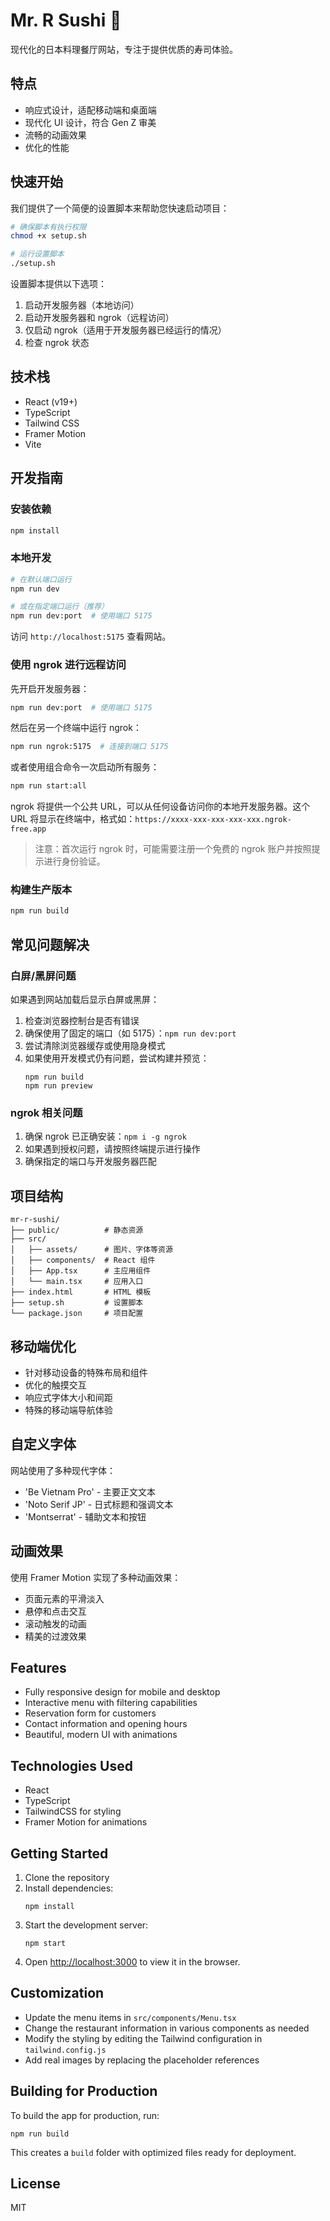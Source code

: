 # Mr. R Sushi 🍣

现代化的日本料理餐厅网站，专注于提供优质的寿司体验。

## 特点

- 响应式设计，适配移动端和桌面端
- 现代化 UI 设计，符合 Gen Z 审美
- 流畅的动画效果
- 优化的性能

## 快速开始

我们提供了一个简便的设置脚本来帮助您快速启动项目：

```bash
# 确保脚本有执行权限
chmod +x setup.sh

# 运行设置脚本
./setup.sh
```

设置脚本提供以下选项：

1. 启动开发服务器（本地访问）
2. 启动开发服务器和 ngrok（远程访问）
3. 仅启动 ngrok（适用于开发服务器已经运行的情况）
4. 检查 ngrok 状态

## 技术栈

- React (v19+)
- TypeScript
- Tailwind CSS
- Framer Motion
- Vite

## 开发指南

### 安装依赖

```bash
npm install
```

### 本地开发

```bash
# 在默认端口运行
npm run dev

# 或在指定端口运行（推荐）
npm run dev:port  # 使用端口 5175
```

访问 `http://localhost:5175` 查看网站。

### 使用 ngrok 进行远程访问

先开启开发服务器：

```bash
npm run dev:port  # 使用端口 5175
```

然后在另一个终端中运行 ngrok：

```bash
npm run ngrok:5175  # 连接到端口 5175
```

或者使用组合命令一次启动所有服务：

```bash
npm run start:all
```

ngrok 将提供一个公共 URL，可以从任何设备访问你的本地开发服务器。这个 URL 将显示在终端中，格式如：`https://xxxx-xxx-xxx-xxx-xxx.ngrok-free.app`

> 注意：首次运行 ngrok 时，可能需要注册一个免费的 ngrok 账户并按照提示进行身份验证。

### 构建生产版本

```bash
npm run build
```

## 常见问题解决

### 白屏/黑屏问题

如果遇到网站加载后显示白屏或黑屏：

1. 检查浏览器控制台是否有错误
2. 确保使用了固定的端口（如 5175）：`npm run dev:port`
3. 尝试清除浏览器缓存或使用隐身模式
4. 如果使用开发模式仍有问题，尝试构建并预览：
   ```
   npm run build
   npm run preview
   ```

### ngrok 相关问题

1. 确保 ngrok 已正确安装：`npm i -g ngrok`
2. 如果遇到授权问题，请按照终端提示进行操作
3. 确保指定的端口与开发服务器匹配

## 项目结构

```
mr-r-sushi/
├── public/          # 静态资源
├── src/
│   ├── assets/      # 图片、字体等资源
│   ├── components/  # React 组件
│   ├── App.tsx      # 主应用组件
│   └── main.tsx     # 应用入口
├── index.html       # HTML 模板
├── setup.sh         # 设置脚本
└── package.json     # 项目配置
```

## 移动端优化

- 针对移动设备的特殊布局和组件
- 优化的触摸交互
- 响应式字体大小和间距
- 特殊的移动端导航体验

## 自定义字体

网站使用了多种现代字体：

- 'Be Vietnam Pro' - 主要正文文本
- 'Noto Serif JP' - 日式标题和强调文本
- 'Montserrat' - 辅助文本和按钮

## 动画效果

使用 Framer Motion 实现了多种动画效果：

- 页面元素的平滑淡入
- 悬停和点击交互
- 滚动触发的动画
- 精美的过渡效果

## Features

- Fully responsive design for mobile and desktop
- Interactive menu with filtering capabilities
- Reservation form for customers
- Contact information and opening hours
- Beautiful, modern UI with animations

## Technologies Used

- React
- TypeScript
- TailwindCSS for styling
- Framer Motion for animations

## Getting Started

1. Clone the repository
2. Install dependencies:
   ```
   npm install
   ```
3. Start the development server:
   ```
   npm start
   ```
4. Open [http://localhost:3000](http://localhost:3000) to view it in the browser.

## Customization

- Update the menu items in `src/components/Menu.tsx`
- Change the restaurant information in various components as needed
- Modify the styling by editing the Tailwind configuration in `tailwind.config.js`
- Add real images by replacing the placeholder references

## Building for Production

To build the app for production, run:

```
npm run build
```

This creates a `build` folder with optimized files ready for deployment.

## License

MIT
